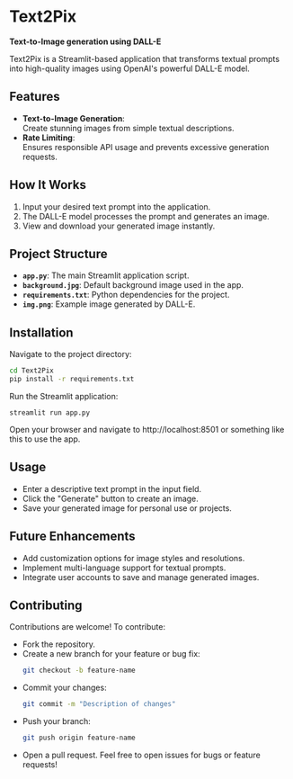 # Text2Pix  

**Text-to-Image generation using DALL-E**  

Text2Pix is a Streamlit-based application that transforms textual prompts into high-quality images using OpenAI's powerful DALL-E model.  

## Features  

- **Text-to-Image Generation**:  
  Create stunning images from simple textual descriptions.  
- **Rate Limiting**:  
  Ensures responsible API usage and prevents excessive generation requests.  

## How It Works  

1. Input your desired text prompt into the application.  
2. The DALL-E model processes the prompt and generates an image.  
3. View and download your generated image instantly.  

## Project Structure  

- **`app.py`**: The main Streamlit application script.  
- **`background.jpg`**: Default background image used in the app.  
- **`requirements.txt`**: Python dependencies for the project.  
- **`img.png`**: Example image generated by DALL-E.  

## Installation  

Navigate to the project directory:  
```bash  
cd Text2Pix  
pip install -r requirements.txt
```
Run the Streamlit application:
```
streamlit run app.py
```
Open your browser and navigate to http://localhost:8501 or something like this to use the app.

## Usage
- Enter a descriptive text prompt in the input field.
- Click the "Generate" button to create an image.
- Save your generated image for personal use or projects.

## Future Enhancements
- Add customization options for image styles and resolutions.
- Implement multi-language support for textual prompts.
- Integrate user accounts to save and manage generated images.

## Contributing
Contributions are welcome! To contribute:

- Fork the repository.
- Create a new branch for your feature or bug fix:
  ```bash
  git checkout -b feature-name
  ```
- Commit your changes:
  ```bash
  git commit -m "Description of changes"  
  ```
- Push your branch:
  ```bash
  git push origin feature-name  
  ```
- Open a pull request.
Feel free to open issues for bugs or feature requests!
